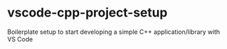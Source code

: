 # vscode-cpp-project-setup
Boilerplate setup to start developing a simple C++ application/library with VS Code
